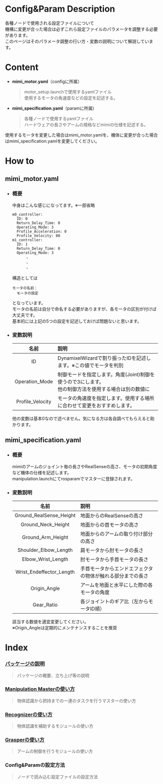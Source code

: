 # Config&Param Description  
各種ノードで使用される設定ファイルについて  
機構に変更が合った場合は必ずこれら設定ファイルのパラメータを調整する必要があります。  
このページはそのパラメータ調整の行い方・変数の説明について解説しています。  
  
  
# Content  
- **mimi_motor.yaml**（configに所属）  
    > motor_setup.launchで使用するyamlファイル  
      使用するモータの角速度などの設定を記述する。  
- **mimi_specification.yaml**（paramに所属)  
    > 各種ノードで使用するyamlファイル  
      ハードウェアの長さやアームの規格などmimiの仕様を記述する。  
  
使用するモータを変更した場合はmimi_motor.yamlを、機体に変更が合った場合はmimi_specification.yamlを変更してください。  
  
# How to  
## mimi_motor.yaml  
- ### 概要  
  中身はこんな感じになってます。※一部省略  
  ```  
  m0_controller:
    ID: 0
    Return_Delay_Time: 0
    Operating_Mode: 3
    Profile_Acceleration: 0
    Profile_Velocity: 80
  m1_controller:
    ID: 1
    Return_Delay_Time: 0
    Operating_Mode: 3
        ・
        ・
        ・
  ```  
  構造としては
  ```
  モータの名前：
    モータの設定
  ```
  となっています。  
  モータの名前は自分で命名する必要がありますが、各モータの区別が付けば大丈夫です。  
  基本的には上記の5つの設定を記述しておけば問題ないと思います。  
  
- ### 変数説明  
  |名前|説明|  
  |:---:|:---|  
  |ID|DynamixelWizardで割り振ったIDを記述します。※この値でモータを判別|  
  |Operation_Mode|制御モードを指定します。角度(Joint)制御を使うので3にします。<br>他の制御方法を使用する場合は別の数値に|  
  |Profile_Velocity|モータの角速度を指定します。使用する場所に合わせて変更をおすすめします。|  
  
  他の変数は基本0なので述べません。気になる方は各自調べてもらえると助かります。  
  
  
## mimi_specification.yaml  
- ### 概要  
  mimiのアームのジョイント毎の長さやRealSenseの高さ、モータの初期角度など機体の仕様を記述します。  
  manipulation.launchにてrosparamでマスターに登録されます。  
  
- ### 変数説明  
  |名前|説明|  
  |:---:|:---|  
  |Ground_RealSense_Height|地面からのRealSenseの高さ|  
  |Ground_Neck_Height|地面からの首モータの高さ|  
  |Ground_Arm_Height|地面からのアームの取り付け部分の高さ|  
  |Shoulder_Elbow_Length|肩モータから肘モータの長さ|  
  |Elbow_Wrist_Length|肘モータから手首モータの長さ|  
  |Wrist_Endeffector_Length|手首モータからエンドエフェクタの物体が触れる部分までの長さ|  
  |Origin_Angle|アームを地面と水平にした際の各モータの角度|  
  |Gear_Ratio|各ジョイントのギア比（左からモータID順）|  
  
  該当する数値を適宜変更してください。  
  ※Origin_Angleは定期的にメンテナンスすることを推奨  
  
# Index  
### [パッケージの説明](https://github.com/HappyTatsuhito/mimi_manipulation_pkg)  
> パッケージの概要、立ち上げ等の説明  
### [Manipulation Masterの使い方](/docs/manipulation_master_readme.md)  
> 物体認識から把持までの一連のタスクを行うマスターの使い方  
### [Recognizerの使い方](/docs/recognizer_readme.md)  
> 物体認識を補助するモジュールの使い方  
### [Grasperの使い方](/docs/grasper_readme.md)  
> アームの制御を行うモジュールの使い方  
### Config&Paramの設定方法  
> ノードで読み込む設定ファイルの設定方法  

